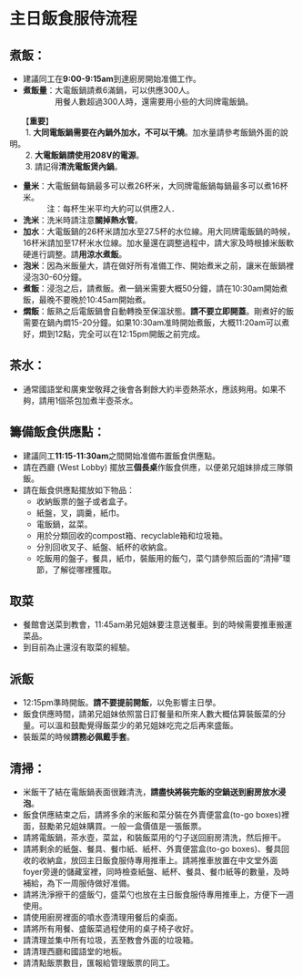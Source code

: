 # 主日飯食服侍流程

## 煮飯：
+ 建議同工在**9:00-9:15am**到達廚房開始准備工作。
+ **煮飯量**：大電飯鍋請煮6滿鍋，可以供應300人。  
　　　　用餐人數超過300人時，還需要用小些的大同牌電飯鍋。  
     
　　【**重要**】  
　　1. **大同電飯鍋需要在內鍋外加水，不可以干燒**。加水量請參考飯鍋外面的說明。  
　　2. **大電飯鍋請使用208V的電源**。  
　　3. 請記得**清洗電飯煲內鍋**。  

+ **量米**：大電飯鍋每鍋最多可以煮26杯米，大同牌電飯鍋每鍋最多可以煮16杯米。  
　　　注：每杯生米平均大約可以供應2人．
+ **洗米**：洗米時請注意**關掉熱水管**。
+ **加水**：大電飯鍋的26杯米請加水至27.5杯的水位線。用大同牌電飯鍋的時候，16杯米請加至17杯米水位線。加水量還在調整過程中，請大家及時根據米飯軟硬進行調整。請**用涼水煮飯**。
+ **泡米**：因為米飯量大，請在做好所有准備工作、開始煮米之前，讓米在飯鍋裡浸泡30-60分鐘。
+ **煮飯**：浸泡之后，請煮飯。煮一鍋米需要大概50分鐘，請在10:30am開始煮飯，最晚不要晚於10:45am開始煮。
+ **燜飯**：飯熟之后電飯鍋會自動轉換至保溫狀態。**請不要立即開蓋**。剛煮好的飯需要在鍋內燜15-20分鐘。如果10:30am准時開始煮飯，大概11:20am可以煮好，燜到12點，完全可以在12:15pm開飯之前完成。  

## 茶水：
+ 通常國語堂和廣東堂敬拜之後會各剩餘大約半壺熱茶水，應該夠用。如果不夠，請用1個茶包加煮半壺茶水。

## 籌備飯食供應點：
+ 建議同工**11:15-11:30am**之間開始准備布置飯食供應點。
+ 請在西廳 (West Lobby) 擺放**三個長桌**作飯食供應，以便弟兄姐妹排成三隊領飯。
+ 請在飯食供應點擺放如下物品：
    + 收納飯票的盤子或者盒子。
    + 紙盤，叉，調羹，紙巾。
    + 電飯鍋，盆菜。
    + 用於分類回收的compost箱、recyclable箱和垃圾箱。
    + 分別回收叉子、紙盤、紙杯的收納盒。
    + 吃飯用的盤子，餐具，紙巾，裝飯用的飯勺，菜勺請參照后面的“清掃”環節，了解從哪裡獲取。
    
## 取菜
+ 餐館會送菜到教會，11:45am弟兄姐妹要注意送餐車。到的時候需要推車搬運菜品。
+ 到目前為止還沒有取菜的經驗。

## 派飯
+ 12:15pm準時開飯。**請不要提前開飯**，以免影響主日學。
+ 飯食供應時間，請弟兄姐妹依照當日訂餐量和所來人數大概估算裝飯菜的分量。可以溫和鼓勵覺得飯菜少的弟兄姐妹吃完之后再來盛飯。
+ 裝飯菜的時候**請務必佩戴手套**。

## 清掃：    
+ 米飯干了結在電飯鍋表面很難清洗，**請盡快將裝完飯的空鍋送到廚房放水浸泡**。
+ 飯食供應結束之后，請將多余的米飯和菜分裝在外賣便當盒(to-go boxes)裡面，鼓勵弟兄姐妹購買。一般一盒價值是一張飯票。
+ 請將電飯鍋，茶水壺，菜盆，和裝飯菜用的勺子送回廚房清洗，然后擦干。
+ 請將剩余的紙盤、餐具、餐巾紙、紙杯、外賣便當盒(to-go boxes)、餐具回收的收納盒，放回主日飯食服侍專用推車上。請將推車放置在中文堂外面foyer旁邊的儲藏室裡，同時檢查紙盤、紙杯、餐具、餐巾紙等的數量，及時補給，為下一周服侍做好准備。
+ 請將洗淨擦干的盛飯勺，盛菜勺也放在主日飯食服侍專用推車上，方便下一週使用。
+ 請使用廚房裡面的噴水壺清理用餐后的桌面。
+ 請將所有用餐、盛飯菜過程使用的桌子椅子收好。
+ 請清理並集中所有垃圾，丟至教會外面的垃圾箱。
+ 請清理西廳和國語堂的地板。
+ 請清點飯票數目，匯報給管理飯票的同工。
